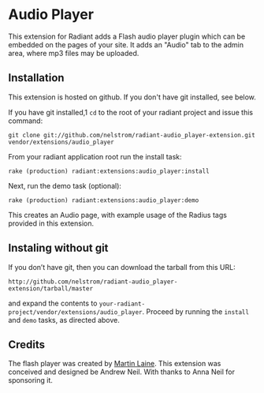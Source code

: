 Audio Player
============

This extension for Radiant adds a Flash audio player plugin which can be embedded on the pages of your site. It adds an "Audio" tab to the admin area, where mp3 files may be uploaded.

Installation
------------

This extension is hosted on github. If you don't have git installed, see below. 

If you have git installed,1 `cd` to the root of your radiant project and issue this command: 

    git clone git://github.com/nelstrom/radiant-audio_player-extension.git vendor/extensions/audio_player

From your radiant application root run the install task:

    rake (production) radiant:extensions:audio_player:install

Next, run the demo task (optional):

    rake (production) radiant:extensions:audio_player:demo

This creates an Audio page, with example usage of the Radius tags provided in this extension.

Instaling without git
---------------------

If you don’t have git, then you can download the tarball from this URL:

    http://github.com/nelstrom/radiant-audio_player-extension/tarball/master

and expand the contents to `your-radiant-project/vendor/extensions/audio_player`. Proceed by running the `install` and `demo` tasks, as directed above.

Credits
-------

The flash player was created by [Martin Laine][1].
This extension was conceived and designed be Andrew Neil. With thanks to Anna Neil for sponsoring it.

[1]: http://www.1pixelout.net/code/audio-player-wordpress-plugin/